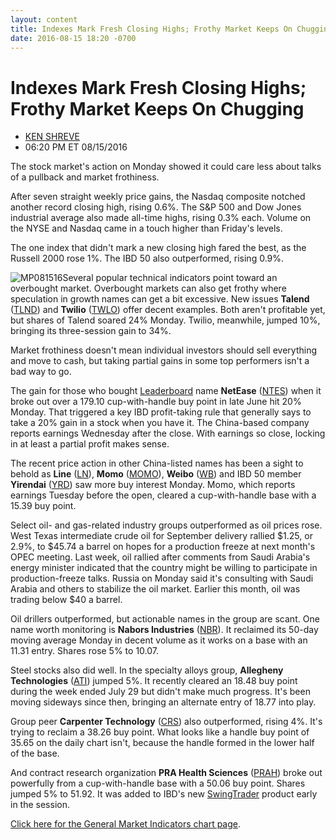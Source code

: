 ```yaml
---
layout: content
title: Indexes Mark Fresh Closing Highs; Frothy Market Keeps On Chugging
date: 2016-08-15 18:20 -0700
---
```



Indexes Mark Fresh Closing Highs; Frothy Market Keeps On Chugging
==================================================================




* [KEN SHREVE](https://www.investors.com/author/shrevek/ "Posts by KEN SHREVE")
* 06:20 PM ET 08/15/2016




The stock market's action on Monday showed it could care less about talks of a pullback and market frothiness.


After seven straight weekly price gains, the Nasdaq composite notched another record closing high, rising 0.6%. The S&P 500 and Dow Jones industrial average also made all-time highs, rising 0.3% each. Volume on the NYSE and Nasdaq came in a touch higher than Friday's levels.


The one index that didn't mark a new closing high fared the best, as the Russell 2000 rose 1%. The IBD 50 also outperformed, rising 0.9%.


![MP081516](https://www.investors.com/wp-content/uploads/2016/08/MP081516.jpg)Several popular technical indicators point toward an overbought market. Overbought markets can also get frothy where speculation in growth names can get a bit excessive. New issues **Talend** ([TLND](https://research.investors.com/quote.aspx?symbol=TLND)) and **Twilio** ([TWLO](https://research.investors.com/quote.aspx?symbol=TWLO)) offer decent examples. Both aren't profitable yet, but shares of Talend soared 24% Monday. Twilio, meanwhile, jumped 10%, bringing its three-session gain to 34%.


Market frothiness doesn't mean individual investors should sell everything and move to cash, but taking partial gains in some top performers isn't a bad way to go.


The gain for those who bought [Leaderboard](https://www.investors.com/leaderboard) name **NetEase** ([NTES](https://research.investors.com/quote.aspx?symbol=NTES)) when it broke out over a 179.10 cup-with-handle buy point in late June hit 20% Monday. That triggered a key IBD profit-taking rule that generally says to take a 20% gain in a stock when you have it. The China-based company reports earnings Wednesday after the close. With earnings so close, locking in at least a partial profit makes sense.



The recent price action in other China-listed names has been a sight to behold as **Line** ([LN](https://research.investors.com/quote.aspx?symbol=LN)), **Momo** ([MOMO](https://research.investors.com/quote.aspx?symbol=MOMO)), **Weibo** ([WB](https://research.investors.com/quote.aspx?symbol=WB)) and IBD 50 member **Yirendai** ([YRD](https://research.investors.com/quote.aspx?symbol=YRD)) saw more buy interest Monday. Momo, which reports earnings Tuesday before the open, cleared a cup-with-handle base with a 15.39 buy point.


Select oil- and gas-related industry groups outperformed as oil prices rose. West Texas intermediate crude oil for September delivery rallied $1.25, or 2.9%, to $45.74 a barrel on hopes for a production freeze at next month's OPEC meeting. Last week, oil rallied after comments from Saudi Arabia's energy minister indicated that the country might be willing to participate in production-freeze talks. Russia on Monday said it's consulting with Saudi Arabia and others to stabilize the oil market. Earlier this month, oil was trading below $40 a barrel.


Oil drillers outperformed, but actionable names in the group are scant. One name worth monitoring is **Nabors Industries** ([NBR](https://research.investors.com/quote.aspx?symbol=NBR)). It reclaimed its 50-day moving average Monday in decent volume as it works on a base with an 11.31 entry. Shares rose 5% to 10.07.



Steel stocks also did well. In the specialty alloys group, **Allegheny Technologies** ([ATI](https://research.investors.com/quote.aspx?symbol=ATI)) jumped 5%. It recently cleared an 18.48 buy point during the week ended July 29 but didn't make much progress. It's been moving sideways since then, bringing an alternate entry of 18.77 into play.


Group peer **Carpenter Technology** ([CRS](https://research.investors.com/quote.aspx?symbol=CRS)) also outperformed, rising 4%. It's trying to reclaim a 38.26 buy point. What looks like a handle buy point of 35.65 on the daily chart isn't, because the handle formed in the lower half of the base.


And contract research organization **PRA Health Sciences** ([PRAH](https://research.investors.com/quote.aspx?symbol=PRAH)) broke out powerfully from a cup-with-handle base with a 50.06 buy point. Shares jumped 5% to 51.92. It was added to IBD's new [SwingTrader](http://shop.investors.com/offer/splashresponsive.aspx?id=SwingTrader&src=AURLJHH) product early in the session.


[Click here for the General Market Indicators chart page](https://www.investors.com/wp-content/uploads/2016/08/IBD1508153307GMI.pdf).





